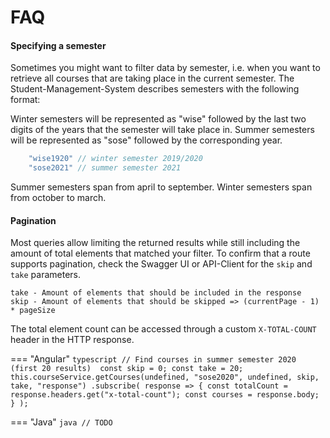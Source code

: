 # FAQ

#### Specifying a semester

Sometimes you might want to filter data by semester, i.e. when you want to retrieve all courses that are taking place in the 
current semester. The Student-Management-System describes semesters with the following format:

Winter semesters will be represented as "wise" followed by the last two digits of the years that the semester will take place in.
Summer semesters will be represented as "sose" followed by the corresponding year.

```typescript
	"wise1920" // winter semester 2019/2020
	"sose2021" // summer semester 2021
```
Summer semesters span from april to september.
Winter semesters span from october to march. 

#### Pagination

Most queries allow limiting the returned results while still including the amount of total elements that matched your filter.
To confirm that a route supports pagination, check the Swagger UI or API-Client for the `skip` and `take` parameters.
```
take - Amount of elements that should be included in the response
skip - Amount of elements that should be skipped => (currentPage - 1) * pageSize
```
The total element count can be accessed through a custom `X-TOTAL-COUNT` header in the HTTP response.

=== "Angular"
	```typescript
	// Find courses in summer semester 2020 (first 20 results) 
	const skip = 0;
	const take = 20;
	this.courseService.getCourses(undefined, "sose2020", undefined, skip, take, "response")
	.subscribe(
		response => {
			const totalCount = response.headers.get("x-total-count");
			const courses = response.body;
		}
	);
	```

=== "Java"
	```java
	// TODO
	```
